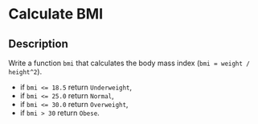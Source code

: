 # Calculate BMI

## Description

Write a function `bmi` that calculates the body mass index (`bmi = weight / height^2`).

* if `bmi <= 18.5` return `Underweight`,
* if `bmi <= 25.0` return `Normal`,
* if `bmi <= 30.0` return `Overweight`,
* if `bmi > 30` return `Obese`.